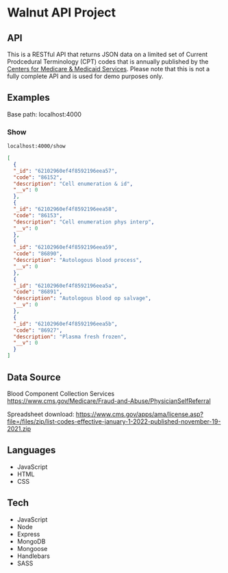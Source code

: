 # Walnut API Project

## API

This is a RESTful API that returns JSON data on a limited set of Current Prodcedural Terminology (CPT) codes that is annually published by the [Centers for Medicare & Medicaid Services](https://www.cms.gov/). Please note that this is not a fully complete API and is used for demo purposes only.

## Examples

Base path: localhost:4000

### Show

`localhost:4000/show`

```JSON
[
  {
  "_id": "62102960ef4f8592196eea57",
  "code": "86152",
  "description": "Cell enumeration & id",
  "__v": 0
  },
  {
  "_id": "62102960ef4f8592196eea58",
  "code": "86153",
  "description": "Cell enumeration phys interp",
  "__v": 0
  },
  {
  "_id": "62102960ef4f8592196eea59",
  "code": "86890",
  "description": "Autologous blood process",
  "__v": 0
  },
  {
  "_id": "62102960ef4f8592196eea5a",
  "code": "86891",
  "description": "Autologous blood op salvage",
  "__v": 0
  },
  {
  "_id": "62102960ef4f8592196eea5b",
  "code": "86927",
  "description": "Plasma fresh frozen",
  "__v": 0
  }
]
```

## Data Source

Blood Component Collection Services
https://www.cms.gov/Medicare/Fraud-and-Abuse/PhysicianSelfReferral

Spreadsheet download:
https://www.cms.gov/apps/ama/license.asp?file=/files/zip/list-codes-effective-january-1-2022-published-november-19-2021.zip

## Languages

- JavaScript
- HTML
- CSS

## Tech

- JavaScript
- Node
- Express
- MongoDB
- Mongoose
- Handlebars
- SASS
